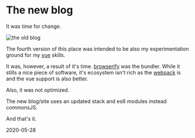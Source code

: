 # The new blog

It was time for change.

![the old blog](/post-pics/0019-the-new-blog/old.png)

The fourth version of this place was intended to be also my experimentation 
ground for my [vue](https://vuejs.org/) skills.

It was, however, a result of it's time. [browserify](http://browserify.org/) was
the bundler. While it stills a nice piece of software, it's ecosystem isn't rich
as the [webpack](https://webpack.js.org/) is and the vue support is also better.

Also, it was not optimized.

The new blog/site uses an updated stack and es6 modules instead commonsJS.

And that's it.

2020-05-28

